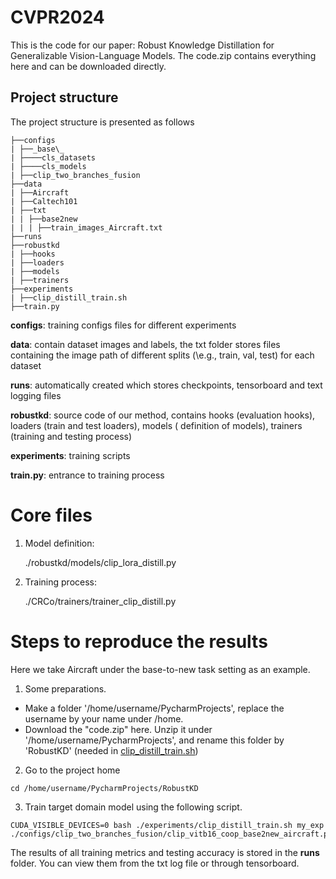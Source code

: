 # CVPR2024
This is the code for our paper: Robust Knowledge Distillation for Generalizable Vision-Language Models.  The code.zip contains everything here and can be downloaded directly.

## Project structure

The project structure is presented as follows

```
├──configs
| ├──_base\_
| ├────cls_datasets
| ├────cls_models
| ├──clip_two_branches_fusion
├──data
| ├──Aircraft
| ├──Caltech101
| ├──txt
| | ├──base2new
| | | ├──train_images_Aircraft.txt
├──runs
├──robustkd
| ├──hooks
| ├──loaders
| ├──models
| ├──trainers
├──experiments
| ├──clip_distill_train.sh
├──train.py
```

**configs**: training configs files for different experiments

**data**: contain dataset images and labels, the txt folder stores files containing the image path of different splits (\e.g., train, val, test) for each dataset

**runs**: automatically created which stores checkpoints, tensorboard and text logging files

**robustkd**: source code of our method, contains hooks (evaluation hooks), loaders (train and test loaders), models (
definition of models), trainers (training and testing process)

**experiments**: training scripts

**train.py**: entrance to training process

# Core files

1. Model definition:

   ./robustkd/models/clip_lora_distill.py

2. Training process:

   ./CRCo/trainers/trainer_clip_distill.py

# Steps to reproduce the results

Here we take Aircraft under the base-to-new task setting as an example.

1. Some preparations.

- Make a folder '/home/username/PycharmProjects', replace the username by your name under /home.
- Download the "code.zip" here. Unzip it under '/home/username/PycharmProjects', and rename this folder by 'RobustKD' (needed in [clip_distill_train.sh](RobustKD/experiments/clip_distill_train.sh))

2. Go to the project home

```
cd /home/username/PycharmProjects/RobustKD
```

3. Train target domain model using the following script.

```
CUDA_VISIBLE_DEVICES=0 bash ./experiments/clip_distill_train.sh my_exp ./configs/clip_two_branches_fusion/clip_vitb16_coop_base2new_aircraft.py
```

The results of all training metrics and testing accuracy is stored in the **runs** folder. You can view them from the txt log file or through tensorboard.
